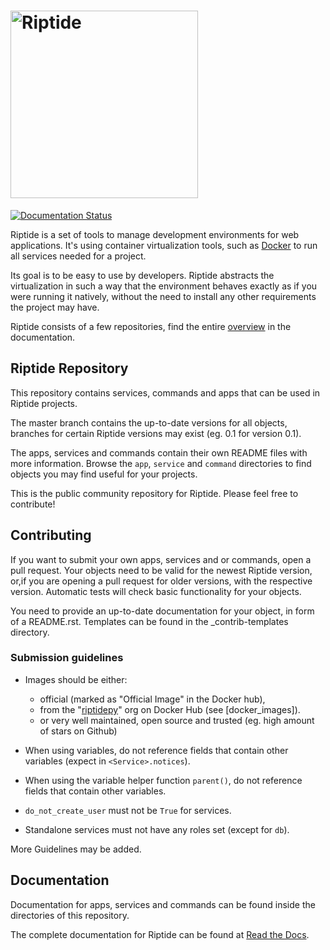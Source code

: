 <h1>
<picture>
  <source media="(prefers-color-scheme: dark)" srcset="https://riptide-docs.readthedocs.io/en/latest/_images/logo_dark.png">
  <img alt="Riptide" src="https://riptide-docs.readthedocs.io/en/latest/_images/logo.png" width="300">
</picture>
</h1>

[<img src="https://readthedocs.org/projects/riptide-docs/badge/?version=latest" alt="Documentation Status">](https://riptide-docs.readthedocs.io/en/latest/)

Riptide is a set of tools to manage development environments for web applications.
It's using container virtualization tools, such as [Docker](https://www.docker.com/)
to run all services needed for a project.

Its goal is to be easy to use by developers.
Riptide abstracts the virtualization in such a way that the environment behaves exactly
as if you were running it natively, without the need to install any other requirements
the project may have.

Riptide consists of a few repositories, find the entire [overview](https://riptide-docs.readthedocs.io/en/latest/development.html) in the documentation.

## Riptide Repository

This repository contains services, commands and apps that can be used in Riptide projects.

The master branch contains the up-to-date versions for all objects, branches for certain
Riptide versions may exist (eg. 0.1 for version 0.1).

The apps, services and commands contain their own README files with more information.
Browse the `app`, `service` and `command` directories to find objects you may
find useful for your projects.

This is the public community repository for Riptide. Please feel free to contribute!

## Contributing

If you want to submit your own apps, services and or commands, open a pull request. Your
objects need to be valid for the newest Riptide version, or,if you are opening a pull
request for older versions, with the respective version. Automatic tests will check basic
functionality for your objects.

You need to provide an up-to-date documentation for your object, in form of a README.rst. Templates
can be found in the \_contrib-templates directory.

### Submission guidelines

- Images should be either:

  - official (marked as "Official Image" in the Docker hub),
  - from the "[riptidepy](https://hub.docker.com/u/riptidepy)" org on Docker Hub (see [docker_images]).
  - or very well maintained, open source and trusted (eg. high amount of stars on Github)

- When using variables, do not reference fields that contain other variables (expect
  in `<Service>.notices`).

- When using the variable helper function `parent()`, do not reference fields that
  contain other variables.

- `do_not_create_user` must not be `True` for services.

- Standalone services must not have any roles set (except for `db`).

More Guidelines may be added.

## Documentation

Documentation for apps, services and commands can be found inside the directories
of this repository.

The complete documentation for Riptide can be found at [Read the Docs](https://riptide-docs.readthedocs.io/en/latest/).
